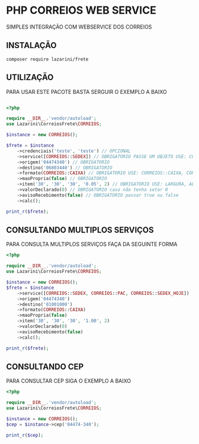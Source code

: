 # PHP CORREIOS WEB SERVICE

SIMPLES INTEGRAÇÃO COM WEBSERVICE DOS CORREIOS

## INSTALAÇÃO

```shell
composer require lazarini/frete
```


## UTILIZAÇÃO

PARA USAR ESTE PACOTE BASTA SERGUIR O EXEMPLO A BAIXO

```php

<?php

require __DIR__.'vendor/autoload';
use Lazarini\CorreiosFrete\CORREIOS;

$instance = new CORREIOS();

$frete = $instance
    ->credenciais('teste', 'teste') // OPCIONAL
    ->service([CORREIOS::SEDEX]) // OBRIGATORIO PASSE UM OBJETO USE: CORREIOS::SEDEX, CORREIOS::PAC, CORREIOS::SEDEX_10
    ->origem('04474340') // OBRIGATORIO
    ->destino('06803440') // OBRIGATORIO
    ->formato(CORREIOS::CAIXA) // OBRIGATORIO USE: CORREIOS::CAIXA, CORREIOS::ROLO, CORREIOS::ENVELOPE
    ->maoPropria(false) // OBRIGATORIO
    ->item('30', '30', '30', '0.05', 2) // OBRIGATORIO USE: LARGURA, ALTURA, COMPRIMENTO, PESO, QUANTIDADE
    ->valorDeclarado(0) // OBRIGATORIO caso não tenha setar 0
    ->avisoRecebimento(false) // OBRIGATORIO passar true ou false
    ->calc();

print_r($frete);
```

## CONSULTANDO MULTIPLOS SERVIÇOS

PARA CONSULTA MULTIPLOS SERVIÇOS FAÇA DA SEGUINTE FORMA

```php
<?php

require __DIR__.'vendor/autoload';
use Lazarini\CorreiosFrete\CORREIOS;

$instance = new CORREIOS();
$frete = $instance
    ->service([CORREIOS::SEDEX, CORREIOS::PAC, CORREIOS::SEDEX_HOJE])
    ->origem('04474340')
    ->destino('01001000')
    ->formato(CORREIOS::CAIXA)
    ->maoPropria(false)
    ->item('30', '30', '30', '1.00', 2)
    ->valorDeclarado(0)
    ->avisoRecebimento(false)
    ->calc();

print_r($frete);
```

## CONSULTANDO CEP

PARA CONSULTAR CEP SIGA O EXEMPLO A BAIXO

```php
<?php

require __DIR__.'vendor/autoload';
use Lazarini\CorreiosFrete\CORREIOS;

$instance = new CORREIOS();
$cep = $instance->cep('04474-340');

print_r($cep);
```